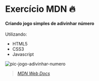 # Exercício MDN :fire: 

#### Criando jogo simples de adivinhar número

Utilizando:
- HTML5
- CSS3
- Javascript

![pic-jogo-adivinhar-numero](https://user-images.githubusercontent.com/89210954/166487345-9e651eb7-2941-4fc2-91e7-163f2f973099.png)

> [_MDN Web Docs_](https://developer.mozilla.org/en-US/)
